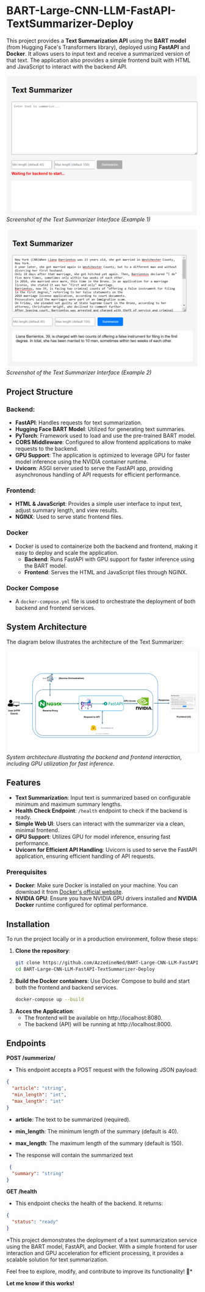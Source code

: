 # **BART-Large-CNN-LLM-FastAPI-TextSummarizer-Deploy**

This project provides a **Text Summarization API** using the **BART model** (from Hugging Face's Transformers library), deployed using **FastAPI** and **Docker**. It allows users to input text and receive a summarized version of that text. The application also provides a simple frontend built with HTML and JavaScript to interact with the backend API.

![UI Screenshot 1](https://github.com/AzzedineNed/BART-Large-CNN-LLM-FastAPI-TextSummarizer-Deploy/blob/master/screenshots/UI1.PNG)  
*Screenshot of the Text Summarizer Interface (Example 1)*

![UI Screenshot 2](https://github.com/AzzedineNed/BART-Large-CNN-LLM-FastAPI-TextSummarizer-Deploy/blob/master/screenshots/UI2.PNG)  
*Screenshot of the Text Summarizer Interface (Example 2)*

## **Project Structure**

### **Backend:**
- **FastAPI**: Handles requests for text summarization.
- **Hugging Face BART Model**: Utilized for generating text summaries.
- **PyTorch**: Framework used to load and use the pre-trained BART model.
- **CORS Middleware**: Configured to allow frontend applications to make requests to the backend.
- **GPU Support**: The application is optimized to leverage GPU for faster model inference using the NVIDIA container runtime.
- **Uvicorn**: ASGI server used to serve the FastAPI app, providing asynchronous handling of API requests for efficient performance.

### **Frontend:**
- **HTML & JavaScript**: Provides a simple user interface to input text, adjust summary length, and view results.
- **NGINX**: Used to serve static frontend files.

### **Docker**
- Docker is used to containerize both the backend and frontend, making it easy to deploy and scale the application.
  - **Backend**: Runs FastAPI with GPU support for faster inference using the BART model.
  - **Frontend**: Serves the HTML and JavaScript files through NGINX.

### **Docker Compose**
- A `docker-compose.yml` file is used to orchestrate the deployment of both backend and frontend services.

## **System Architecture**
The diagram below illustrates the architecture of the Text Summarizer:

![System Architecture Diagram](https://github.com/AzzedineNed/BART-Large-CNN-LLM-FastAPI-TextSummarizer-Deploy/blob/master/screenshots/Diagram.PNG)  
*System architecture illustrating the backend and frontend interaction, including GPU utilization for fast inference.*

## **Features**
- **Text Summarization**: Input text is summarized based on configurable minimum and maximum summary lengths.
- **Health Check Endpoint**: `/health` endpoint to check if the backend is ready.
- **Simple Web UI**: Users can interact with the summarizer via a clean, minimal frontend.
- **GPU Support**: Utilizes GPU for model inference, ensuring fast performance.
- **Uvicorn for Efficient API Handling**: Uvicorn is used to serve the FastAPI application, ensuring efficient handling of API requests.

### **Prerequisites**
- **Docker**: Make sure Docker is installed on your machine. You can download it from [Docker's official website](https://www.docker.com/products/docker-desktop).
- **NVIDIA GPU**: Ensure you have NVIDIA GPU drivers installed and **NVIDIA Docker** runtime configured for optimal performance.

## **Installation**

To run the project locally or in a production environment, follow these steps:

1. **Clone the repository**:
   ```bash
   git clone https://github.com/AzzedineNed/BART-Large-CNN-LLM-FastAPI-TextSummarizer-Deploy.git
   cd BART-Large-CNN-LLM-FastAPI-TextSummarizer-Deploy
   ```
2. **Build the Docker containers**:
   Use Docker Compose to build and start both the frontend and backend services.
   ```bash
   docker-compose up --build
   ```
3. **Acces the Application**:
   - The frontend will be available on http://localhost:8080.
   - The backend (API) will be running at http://localhost:8000.

## **Endpoints**
**POST /summerize/**
- This endpoint accepts a POST request with the following JSON payload:
```json
{
  "article": "string",
  "min_length": "int",
  "max_length": "int"
}
```
- **article**: The text to be summarized (required).
- **min_length**: The minimum length of the summary (default is 40).
- **max_length**: The maximum length of the summary (default is 150).

- The response will contain the summarized text
```json
 {
  "summary": "string"
}
```
**GET /health**
- This endpoint checks the health of the backend. It returns:
```json
{
  "status": "ready"
}
```
*This project demonstrates the deployment of a text summarization service using the BART model, FastAPI, and Docker. With a simple frontend for user interaction and GPU acceleration for efficient processing, it provides a scalable solution for text summarization.  

Feel free to explore, modify, and contribute to improve its functionality! 🚀*

**Let me know if this works!**


   

   


